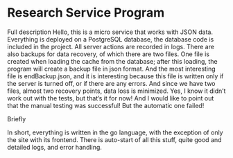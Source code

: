 # Research Service Program

Full description
Hello, this is a micro service that works with JSON data. Everything is deployed on a PostgreSQL database, the database code is included in the project. All server actions are recorded in logs. There are also backups for data recovery, of which there are two files. One file is created when loading the cache from the database; after this loading, the program will create a backup file in json format. And the most interesting file is endBackup.json, and it is interesting because this file is written only if the server is turned off, or if there are any errors. And since we have two files, almost two recovery points, data loss is minimized. Yes, I know it didn’t work out with the tests, but that’s it for now! And I would like to point out that the manual testing was successful! But the automatic one failed!


Briefly

In short, everything is written in the go language, with the exception of only the site with its frontend. There is auto-start of all this stuff, quite good and detailed logs, and error handling.